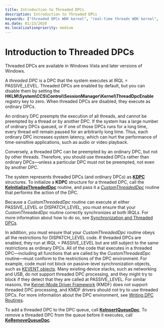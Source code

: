 ```yaml
---
title: Introduction to Threaded DPCs
description: Introduction to Threaded DPCs
keywords: ["threaded DPCs WDK kernel", "real-time threads WDK kernel", "preempted DPCs WDK kernel"]
ms.date: 01/23/2020
ms.localizationpriority: medium
---
```


# Introduction to Threaded DPCs

Threaded DPCs are available in Windows Vista and later versions of Windows.

A *threaded DPC* is a DPC that the system executes at IRQL = PASSIVE\_LEVEL. Threaded DPCs are enabled by default, but you can disable them by setting the **HKLM\\System\\CCS\\Control\\SessionManager\\Kernel\\ThreadDpcEnable** registry key to zero. When threaded DPCs are disabled, they execute as ordinary DPCs.

An ordinary DPC preempts the execution of all threads, and cannot be preempted by a thread or by another DPC. If the system has a large number of ordinary DPCs queued, or if one of those DPCs runs for a long time, every thread will remain paused for an arbitrarily long time. Thus, each ordinary DPC increases system latency, which can hurt the performance of time-sensitive applications, such as audio or video playback.

Conversely, a threaded DPC can be preempted by an ordinary DPC, but not by other threads. Therefore, you should use threaded DPCs rather than ordinary DPCs—unless a particular DPC must not be preempted, not even by another DPC.

The system represents threaded DPCs (and ordinary DPCs) as [**KDPC**](./eprocess.md) structures. To initialize a **KDPC** structure for a threaded DPC, call the [**KeInitializeThreadedDpc**](/windows-hardware/drivers/ddi/wdm/nf-wdm-keinitializethreadeddpc) routine, and pass it a [*CustomThreadedDpc*](https://msdn.microsoft.com/library/windows/hardware/ff542976) routine that performs the action of the DPC.

Because a *CustomThreadedDpc* routine can execute at either PASSIVE\_LEVEL or DISPATCH\_LEVEL, you must ensure that your *CustomThreadedDpc* routine correctly synchronizes at both IRQLs. For more information about how to do so, see [Synchronization and Threaded DPCs](synchronization-and-threaded-dpcs.md).

In addition, you must ensure that your *CustomThreadedDpc* routine obeys all the restrictions for DISPATCH\_LEVEL code. If threaded DPCs are enabled, they run at IRQL = PASSIVE\_LEVEL but are still subject to the same restrictions as ordinary DPCs. All of the code that executes in a threaded DPC—including all functions that are called by the *CustomThreadedDpc* routine—must conform to the restrictions of the DPC environment. For example, code must not block on passive-level synchronization objects, such as [KEVENT objects](defining-and-using-an-event-object.md). Many existing device stacks, such as networking and USB, do not support threaded DPC processing, and they might try to block if they detect that they are called at PASSIVE\_LEVEL. For similar reasons, the [Kernel-Mode Driver Framework](../wdf/index.md) (KMDF) does not support threaded DPC processing, and KMDF drivers should not try to use threaded DPCs. For more information about the DPC environment, see [Writing DPC Routines](writing-dpc-routines.md).

To add a threaded DPC to the DPC queue, call [**KeInsertQueueDpc**](/windows-hardware/drivers/ddi/wdm/nf-wdm-keinsertqueuedpc). To remove a threaded DPC from the queue before it executes, call [**KeRemoveQueueDpc**](/windows-hardware/drivers/ddi/wdm/nf-wdm-keremovequeuedpc).
